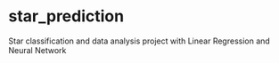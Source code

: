 # star_prediction
Star classification and data analysis project with Linear Regression and Neural Network
